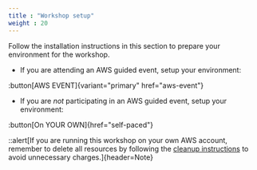 ```yaml
---
title : "Workshop setup"
weight : 20
---
```


Follow the installation instructions in this section to prepare your environment for the workshop.

- If you are attending an AWS guided event, setup your environment:

:button[AWS EVENT]{variant="primary" href="aws-event"}
  
- If you are _not_ participating in an AWS guided event, setup your environment:

:button[On YOUR OWN]{href="self-paced"}

::alert[If you are running this workshop on your own AWS account, remember to delete all resources by following the [cleanup instructions](/090-cleanup/) to avoid unnecessary charges.]{header=Note}

